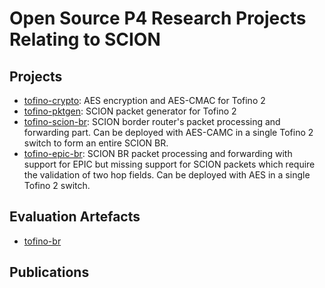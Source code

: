 Open Source P4 Research Projects Relating to SCION
==================================================

Projects
--------
- [tofino-crypto](/tofino-crypto/): AES encryption and AES-CMAC for Tofino 2
- [tofino-pktgen](/tofino-pktgen/): SCION packet generator for Tofino 2
- [tofino-scion-br](/tofino-scion-br/): SCION border router's packet processing and forwarding part. Can be deployed with AES-CAMC in a single Tofino 2 switch to form an entire SCION BR.
- [tofino-epic-br](/tofino-epic-br/): SCION BR packet processing and forwarding with support for EPIC but missing support for SCION packets which require the validation of two hop fields. Can be deployed with AES in a single Tofino 2 switch.

Evaluation Artefacts
--------------------
- [tofino-br](/eval/scion-br)

Publications
------------
